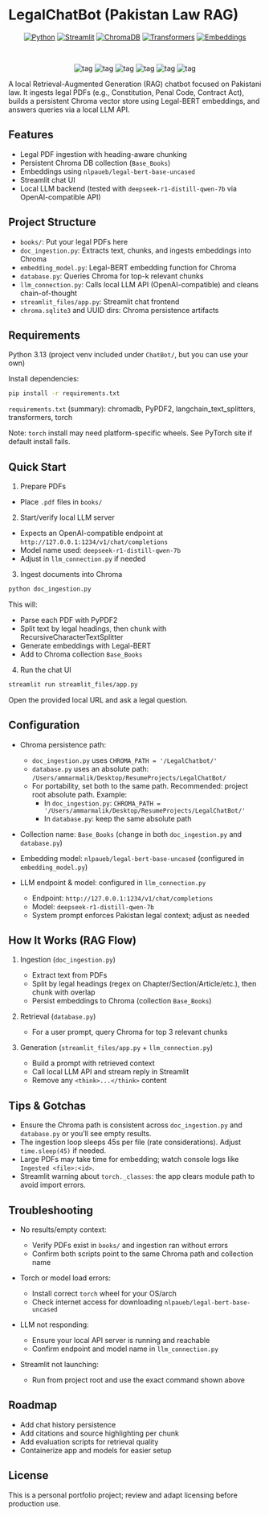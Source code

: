 # LegalChatBot (Pakistan Law RAG)

<div align="center">

[![Python](https://img.shields.io/badge/Python-3.13-blue?logo=python&logoColor=white)](https://www.python.org)
[![Streamlit](https://img.shields.io/badge/Streamlit-1.x-FF4B4B?logo=streamlit&logoColor=white)](https://streamlit.io)
[![ChromaDB](https://img.shields.io/badge/Chroma-DB-009688)](https://www.trychroma.com)
[![Transformers](https://img.shields.io/badge/HuggingFace-Transformers-yellow?logo=huggingface&logoColor=white)](https://huggingface.co/docs/transformers)
[![Embeddings](https://img.shields.io/badge/Embeddings-Legal--BERT-8A2BE2)](https://huggingface.co/nlpaueb/legal-bert-base-uncased)

<br/>

![tag](https://img.shields.io/badge/topic-LLM)
![tag](https://img.shields.io/badge/topic-deep--learning-informational)
![tag](https://img.shields.io/badge/topic-pytorch-informational)
![tag](https://img.shields.io/badge/topic-streamlit-informational)
![tag](https://img.shields.io/badge/topic-legal-informational)
![tag](https://img.shields.io/badge/topic-machine--learning-informational)

</div>

A local Retrieval-Augmented Generation (RAG) chatbot focused on Pakistani law. It ingests legal PDFs (e.g., Constitution, Penal Code, Contract Act), builds a persistent Chroma vector store using Legal-BERT embeddings, and answers queries via a local LLM API.

## Features
- Legal PDF ingestion with heading-aware chunking
- Persistent Chroma DB collection (`Base_Books`)
- Embeddings using `nlpaueb/legal-bert-base-uncased`
- Streamlit chat UI
- Local LLM backend (tested with `deepseek-r1-distill-qwen-7b` via OpenAI-compatible API)


## Project Structure
- `books/`: Put your legal PDFs here
- `doc_ingestion.py`: Extracts text, chunks, and ingests embeddings into Chroma
- `embedding_model.py`: Legal-BERT embedding function for Chroma
- `database.py`: Queries Chroma for top-k relevant chunks
- `llm_connection.py`: Calls local LLM API (OpenAI-compatible) and cleans chain-of-thought
- `streamlit_files/app.py`: Streamlit chat frontend
- `chroma.sqlite3` and UUID dirs: Chroma persistence artifacts


## Requirements
Python 3.13 (project venv included under `ChatBot/`, but you can use your own)

Install dependencies:
```bash
pip install -r requirements.txt
```
`requirements.txt` (summary): chromadb, PyPDF2, langchain_text_splitters, transformers, torch

Note: `torch` install may need platform-specific wheels. See PyTorch site if default install fails.


## Quick Start
1) Prepare PDFs
- Place `.pdf` files in `books/`

2) Start/verify local LLM server
- Expects an OpenAI-compatible endpoint at `http://127.0.0.1:1234/v1/chat/completions`
- Model name used: `deepseek-r1-distill-qwen-7b`
- Adjust in `llm_connection.py` if needed

3) Ingest documents into Chroma
```bash
python doc_ingestion.py
```
This will:
- Parse each PDF with PyPDF2
- Split text by legal headings, then chunk with RecursiveCharacterTextSplitter
- Generate embeddings with Legal-BERT
- Add to Chroma collection `Base_Books`

4) Run the chat UI
```bash
streamlit run streamlit_files/app.py
```
Open the provided local URL and ask a legal question.


## Configuration
- Chroma persistence path:
  - `doc_ingestion.py` uses `CHROMA_PATH = '/LegalChatbot/'`
  - `database.py` uses an absolute path: `/Users/ammarmalik/Desktop/ResumeProjects/LegalChatBot/`
  - For portability, set both to the same path. Recommended: project root absolute path. Example:
    - In `doc_ingestion.py`: `CHROMA_PATH = '/Users/ammarmalik/Desktop/ResumeProjects/LegalChatBot/'`
    - In `database.py`: keep the same absolute path

- Collection name: `Base_Books` (change in both `doc_ingestion.py` and `database.py`)

- Embedding model: `nlpaueb/legal-bert-base-uncased` (configured in `embedding_model.py`)

- LLM endpoint & model: configured in `llm_connection.py`
  - Endpoint: `http://127.0.0.1:1234/v1/chat/completions`
  - Model: `deepseek-r1-distill-qwen-7b`
  - System prompt enforces Pakistan legal context; adjust as needed


## How It Works (RAG Flow)
1) Ingestion (`doc_ingestion.py`)
   - Extract text from PDFs
   - Split by legal headings (regex on Chapter/Section/Article/etc.), then chunk with overlap
   - Persist embeddings to Chroma (collection `Base_Books`)

2) Retrieval (`database.py`)
   - For a user prompt, query Chroma for top 3 relevant chunks

3) Generation (`streamlit_files/app.py` + `llm_connection.py`)
   - Build a prompt with retrieved context
   - Call local LLM API and stream reply in Streamlit
   - Remove any `<think>...</think>` content


## Tips & Gotchas
- Ensure the Chroma path is consistent across `doc_ingestion.py` and `database.py` or you’ll see empty results.
- The ingestion loop sleeps 45s per file (rate considerations). Adjust `time.sleep(45)` if needed.
- Large PDFs may take time for embedding; watch console logs like `Ingested <file>:<id>`.
- Streamlit warning about `torch._classes`: the app clears module path to avoid import errors.


## Troubleshooting
- No results/empty context:
  - Verify PDFs exist in `books/` and ingestion ran without errors
  - Confirm both scripts point to the same Chroma path and collection name

- Torch or model load errors:
  - Install correct `torch` wheel for your OS/arch
  - Check internet access for downloading `nlpaueb/legal-bert-base-uncased`

- LLM not responding:
  - Ensure your local API server is running and reachable
  - Confirm endpoint and model name in `llm_connection.py`

- Streamlit not launching:
  - Run from project root and use the exact command shown above


## Roadmap
- Add chat history persistence
- Add citations and source highlighting per chunk
- Add evaluation scripts for retrieval quality
- Containerize app and models for easier setup


## License
This is a personal portfolio project; review and adapt licensing before production use.
